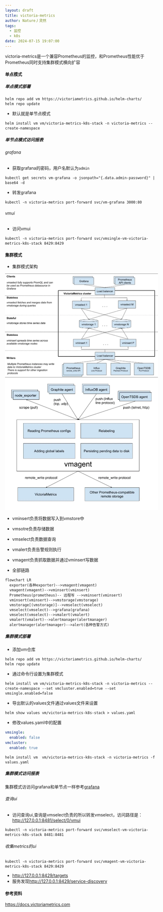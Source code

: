 ```yaml
---
layout: draft
title: victoria-metrics
author: Nature丿灵然
tags:
  - 监控
  - k8s
date: 2024-07-15 19:07:00
---
```

victoria-metrics是一个兼容Prometheus的监控，和Prometheus性能优于Prometheus同时支持集群模式横向扩容

<!--more-->

#### 单点模式

##### 单点模式部署

```shell
helm repo add vm https://victoriametrics.github.io/helm-charts/
helm repo update
```

- 默认就是单节点模式

```shell
helm install vm vm/victoria-metrics-k8s-stack -n victoria-metrics --create-namespace 
```

##### 单节点模式访问报表

###### grafana

- 获取grafana的密码，用户名默认为`admin`

```shell
kubectl get secrets vm-grafana -o jsonpath="{.data.admin-password}" | base64 -d
```

- 转发grafana

```shell
kubectl -n victoria-metrics port-forward svc/vm-grafana 3000:80
```

###### vmui

- 访问vmui

```shell
kubectl -n victoria-metrics port-forward svc/vmsingle-vm-victoria-metrics-k8s-stack 8429:8429
```

#### 集群模式

- 集群模式架构

![alt text](../images/victoria-metrics-1.webp)
![alt text](../images/victoria-metrics-2.webp)

- vminsert负责将数据写入到vmstore中
- vmsotre负责存储数据
- vmselect负责数据查询
- vmalert负责告警规则执行
- vmagent负责抓取数据并通过vminsert写数据

- 全部链路

```mermaid
flowchart LR
  exporter(各种exporter)-->vmagent(vmagent)
  vmagent(vmagent)-->vminsert(vminsert)
  Prometheus(prometheus)-- 远程写 -->vminsert(vminsert)
  vminsert(vminsert)-->vmstorage(vmstorage)
  vmstorage[(vmstorage)]-->vmselect(vmselect)
  vmselect(vmselect)-->grafana(grafana)
  vmselect(vmselect)-->vmalert(vmalert)
  vmalert(vmalert)-->alertmanager(alertmanager)
  alertmanager(alertmanager)-->alert(各种告警方式)
```

##### 集群模式部署

- 添加vm仓库

```shell
helm repo add vm https://victoriametrics.github.io/helm-charts/
helm repo update
```

- 通过命令行设置为集群模式

```shell
helm install vm vm/victoria-metrics-k8s-stack -n victoria-metrics --create-namespace --set vmcluster.enabled=true --set vmsingle.enabled=false
```

- 导出默认的values文件通过values文件来设置

```shell
helm show values vm/victoria-metrics-k8s-stack > values.yaml
```

- 修改values.yaml中的配置

```yaml
vmsingle:
  enabled: false
vmcluster:
  enabled: true
```

```shell
helm install vm  vm/victoria-metrics-k8s-stack -n victoria-metrics -f values.yaml
```

##### 集群模式访问报表

集群模式访访问grafana和单节点一样参考[grafana](#grafana)

###### 查询ui

- 访问查询ui,查询是vmselect负责的所以转发vmselect，访问路径是：<http://127.0.0.1:8481/select/0/vmui>

```shell
kubectl -n victoria-metrics port-forward svc/vmselect-vm-victoria-metrics-k8s-stack 8481:8481
```

###### 收集metrics的ui

```shell
kubectl -n victoria-metrics port-forward svc/vmagent-vm-victoria-metrics-k8s-stack 8429:8429
```

- <http://127.0.0.1:8429/targets>
- 服务发现<http://127.0.0.1:8429/service-discovery>

#### 参考资料

<https://docs.victoriametrics.com>
